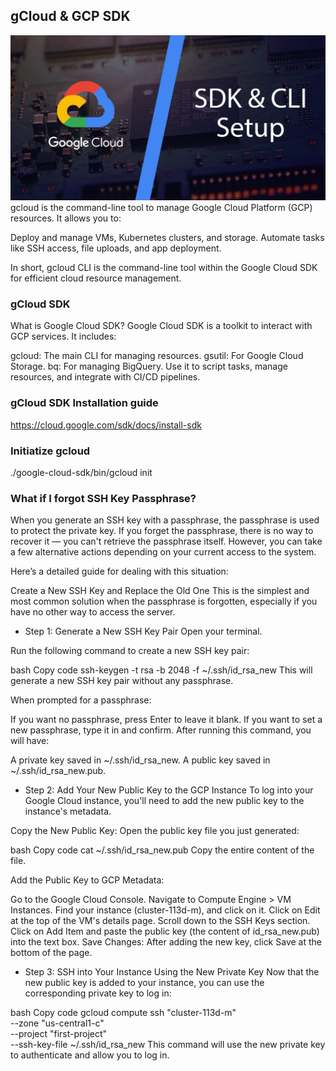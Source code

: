 ## gCloud & GCP SDK

![alt text](Images/CLI%20&%20SDK.png)
gcloud is the command-line tool to manage Google Cloud Platform (GCP) resources. It allows you to:

Deploy and manage VMs, Kubernetes clusters, and storage.
Automate tasks like SSH access, file uploads, and app deployment.

In short, gcloud CLI is the command-line tool within the Google Cloud SDK for efficient cloud resource management.

### gCloud SDK
What is Google Cloud SDK?
Google Cloud SDK is a toolkit to interact with GCP services. It includes:

gcloud: The main CLI for managing resources.
gsutil: For Google Cloud Storage.
bq: For managing BigQuery.
Use it to script tasks, manage resources, and integrate with CI/CD pipelines.

### gCloud SDK Installation guide
https://cloud.google.com/sdk/docs/install-sdk

### Initiatize gcloud
./google-cloud-sdk/bin/gcloud init

### What if I forgot SSH Key Passphrase?
When you generate an SSH key with a passphrase, the passphrase is used to protect the private key. If you forget the passphrase, there is no way to recover it — you can't retrieve the passphrase itself. However, you can take a few alternative actions depending on your current access to the system.

Here’s a detailed guide for dealing with this situation:

Create a New SSH Key and Replace the Old One
This is the simplest and most common solution when the passphrase is forgotten, especially if you have no other way to access the server.

- Step 1: Generate a New SSH Key Pair
Open your terminal.

Run the following command to create a new SSH key pair:

bash
Copy code
ssh-keygen -t rsa -b 2048 -f ~/.ssh/id_rsa_new
This will generate a new SSH key pair without any passphrase.

When prompted for a passphrase:

If you want no passphrase, press Enter to leave it blank.
If you want to set a new passphrase, type it in and confirm.
After running this command, you will have:

A private key saved in ~/.ssh/id_rsa_new.
A public key saved in ~/.ssh/id_rsa_new.pub.

- Step 2: Add Your New Public Key to the GCP Instance
To log into your Google Cloud instance, you'll need to add the new public key to the instance's metadata.

Copy the New Public Key: Open the public key file you just generated:

bash
Copy code
cat ~/.ssh/id_rsa_new.pub
Copy the entire content of the file.

Add the Public Key to GCP Metadata:

Go to the Google Cloud Console.
Navigate to Compute Engine > VM Instances.
Find your instance (cluster-113d-m), and click on it.
Click on Edit at the top of the VM's details page.
Scroll down to the SSH Keys section.
Click on Add Item and paste the public key (the content of id_rsa_new.pub) into the text box.
Save Changes: After adding the new key, click Save at the bottom of the page.

- Step 3: SSH into Your Instance Using the New Private Key
Now that the new public key is added to your instance, you can use the corresponding private key to log in:

bash
Copy code
gcloud compute ssh "cluster-113d-m" \
    --zone "us-central1-c" \
    --project "first-project" \
    --ssh-key-file ~/.ssh/id_rsa_new
This command will use the new private key to authenticate and allow you to log in.